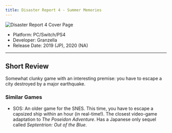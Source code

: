 ```yaml
---
title: Disaster Report 4 - Summer Memories
---
```


<img src="https://upload.wikimedia.org/wikipedia/en/5/56/Disaster_Report_4.png" alt="Disaster Report 4 Cover Page">

- Platform: PC/Switch/PS4
- Developer: Granzella
- Release Date: 2019 (JP), 2020 (NA)

---

## Short Review
Somewhat clunky game with an interesting premise: you have to escape a city destroyed by a major earthquake.

### Similar Games
- SOS: An older game for the SNES. This time, you have to escape a capsized ship within an hour (in real-time!). The closest video-game adaptation to <i>The Poseidon Adventure</i>. Has a Japanese only sequel called <i>Septentrion: Out of the Blue</i>.